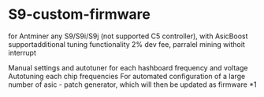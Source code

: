 # S9-custom-firmware
 for Antminer any S9/S9i/S9j (not supported C5 controller), with AsicBoost supportadditional tuning functionality
 2% dev fee, parralel mining withoit interrupt


 Manual settings and autotuner for each hashboard frequency and voltage
 Autotuning each chip frequencies 
 For automated configuration of a large number of asiс - patch generator, which will then be updated as firmware *1
